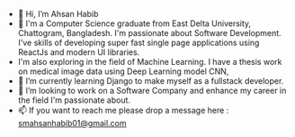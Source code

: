 - 👋 Hi, I’m Ahsan Habib
- 👀 I'm a Computer Science graduate from East Delta University, Chattogram, Bangladesh. I'm passionate about Software Development. I've skills of developing super fast single page applications using ReactJs and modern UI libraries.
- I'm also exploring in the field of Machine Learning. I have a thesis work on medical image data using Deep Learning model CNN,
- 🌱 I’m currently learning Django to make myself as a fullstack developer.
- 💞️ I’m looking to work on a Software Company and enhance my career in the field I'm passionate about.
- 📫 If you want to reach me please drop a message here : smahsanhabib01@gmail.com


